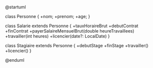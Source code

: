 
@startuml

class Personne {
+nom;
+prenom;
+age;
}

class Salarie extends Personne {
+tauxHoraireBrut
+debutContrat
+finContrat
+payerSalaireMensuelBrut(double heureTravaillees)
+travailler(int heures)
+licencier(date?: LocalDate)
}

class Stagiaire extends Personne {
+debutStage
+finStage
+travailler()
+licencier()
}

@enduml

